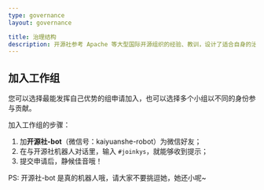 ```yaml
---
type: governance
layout: governance

title: 治理结构
description: 开源社参考 Apache 等大型国际开源组织的经验、教训，设计了适合自身的治理结构
---
```


## 加入工作组

您可以选择最能发挥自己优势的组申请加入，也可以选择多个小组以不同的身份参与贡献。

加入工作组的步骤：

1. 加**开源社-bot**（微信号：kaiyuanshe-robot）为微信好友；
2. 在与开源社机器人对话里，输入 `#joinkys`，就能够收到提示；
3. 提交申请后，静候佳音哦！

PS: 开源社-bot 是真的机器人哦，请大家不要挑逗她，她还小呢~
